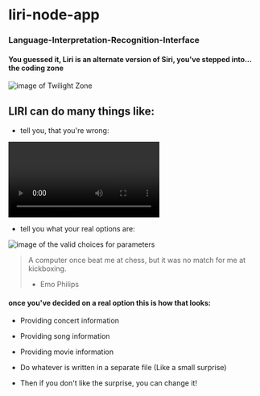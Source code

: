 # liri-node-app

### Language-Interpretation-Recognition-Interface

#### You guessed it, Liri is an alternate version of Siri, you've stepped into... the coding zone

![image of Twilight Zone](https://daily.jstor.org/wp-content/uploads/2018/04/twilight_zone_1050x700.jpg)



## LIRI can do **many** things like: 
 - tell you, that you're wrong:
 
 ![image of saying it is not a valid parameter](./videos/invalid.mp4)
 
 - tell you what your real options are:
 
 ![image of the valid choices for parameters]()
 
 > A computer once beat me at chess, but it was no match for me at kickboxing.
 > - Emo Philips
 
 #### once you've decided on a real option this is how that looks:
 
 - Providing concert information
 
 - Providing song information
 
 - Providing movie information
 
 - Do whatever is written in a separate file (Like a small surprise)
 
 - Then if you don't like the surprise, you can change it!
 
 
